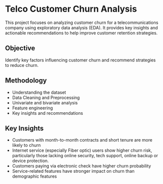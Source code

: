 # Telco Customer Churn Analysis

This project focuses on analyzing customer churn for a telecommunications company using exploratory data analysis (EDA). It provides key insights and actionable recommendations to help improve customer retention strategies.

## Objective  
Identify key factors influencing customer churn and recommend strategies to reduce churn.

## Methodology  
- Understanding the dataset
- Data Cleaning and Preprocessing
- Univariate and bivariate analysis  
- Feature engineering  
- Key insights and recommendations

## Key Insights  
- Customers with month-to-month contracts and short tenure are more likely to churn  
- Internet service (especially Fiber optic) users show higher churn risk, particularly those lacking online security, tech support, online backup or device protection.
- Customers paying via electronic check have higher churn probability  
- Service-related features have stronger impact on churn than demographic features
